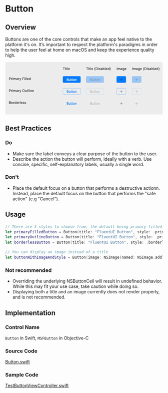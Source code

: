 # Button

## Overview
Buttons are one of the core controls that make an app feel native to the platform it's on. It’s important to respect the platform's paradigms in order to help the user feel at home on macOS and keep the experience quality high.

![ButtonViews.png](.attachments/ButtonViews.png)

## Best Practices
### Do
- Make sure the label conveys a clear purpose of the button to the user.
- Describe the action the button will perform, ideally with a verb. Use concise, specific, self-explanatory labels, usually a single word.

### Don't
- Place the default focus on a button that performs a destructive actionn. Instead, place the default focus on the button that performs the "safe action" (e.g "Cancel").

## Usage
```Swift
// There are 3 styles to choose from, the default being primary filled
let primaryFilledButton = Button(title: "FluentUI Button", style: .primaryFilled),
let primaryOutlineButton = Button(title: "FluentUI Button", style: .primaryOutline),
let borderlessButton = Button(title: "FluentUI Button", style: .borderless)
```

```Swift
// You can display an image instead of a title
let buttonWithImageAndStyle = Button(image: NSImage(named: NSImage.addTemplateName)!, style: .primaryFilled)
```
### Not recommended
- Overriding the underlying NSButtonCell will result in undefined behavior. While this may fit your use case, take caution while doing so.
- Displaying both a title and an image currently does not render properly, and is not recommended.

## Implementation
### Control Name
`Button` in Swift, `MSFButton` in Objective-C
### Source Code
[Button.swift](https://github.com/microsoft/fluentui-apple/blob/master/macos/FluentUI/Button.swift)
### Sample Code
[TestButtonViewController.swift](https://github.com/microsoft/fluentui-apple/blob/master/macos/FluentUITestApp/TestButtonViewController.swift)
